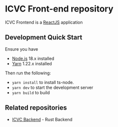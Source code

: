 # ICVC Front-end repository

ICVC Frontend is a [ReactJS](https://react.dev/) application

## Development Quick Start

Ensure you have

- [Node.js](https://nodejs.org) 18.x installed
- [Yarn](https://yarnpkg.com/) 1.22.x installed

Then run the following:

- `yarn install` to install ts-node.
- `yarn dev` to start the development server
- `yarn build` to build

## Related repositories

- [ICVC Backend](https://github.com/IC-VC/backend) - Rust Backend
